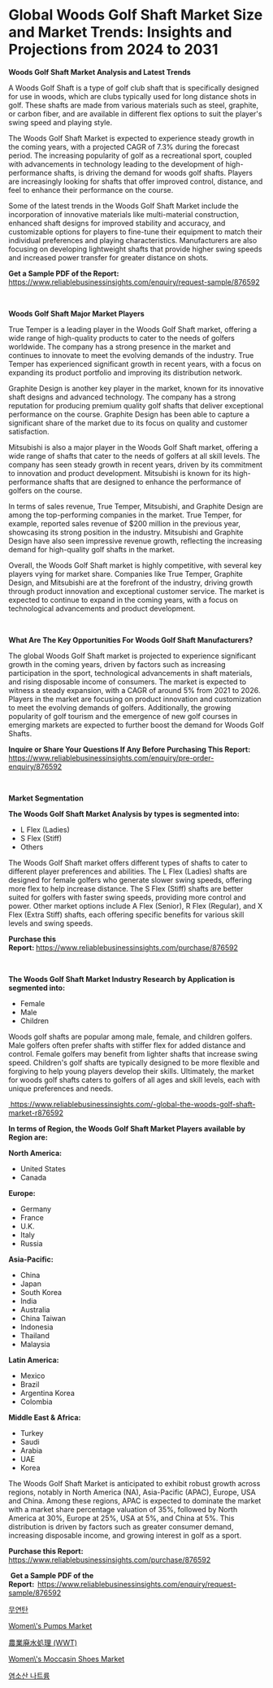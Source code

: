 <p><h1>Global Woods Golf Shaft Market Size and Market Trends: Insights and Projections from 2024 to 2031</h1></p><p><strong>Woods Golf Shaft Market Analysis and Latest Trends</strong></p>
<p><p>A Woods Golf Shaft is a type of golf club shaft that is specifically designed for use in woods, which are clubs typically used for long distance shots in golf. These shafts are made from various materials such as steel, graphite, or carbon fiber, and are available in different flex options to suit the player's swing speed and playing style.</p><p>The Woods Golf Shaft Market is expected to experience steady growth in the coming years, with a projected CAGR of 7.3% during the forecast period. The increasing popularity of golf as a recreational sport, coupled with advancements in technology leading to the development of high-performance shafts, is driving the demand for woods golf shafts. Players are increasingly looking for shafts that offer improved control, distance, and feel to enhance their performance on the course.</p><p>Some of the latest trends in the Woods Golf Shaft Market include the incorporation of innovative materials like multi-material construction, enhanced shaft designs for improved stability and accuracy, and customizable options for players to fine-tune their equipment to match their individual preferences and playing characteristics. Manufacturers are also focusing on developing lightweight shafts that provide higher swing speeds and increased power transfer for greater distance on shots.</p></p>
<p><strong>Get a Sample PDF of the Report:&nbsp;</strong> <a href="https://www.reliablebusinessinsights.com/enquiry/request-sample/876592">https://www.reliablebusinessinsights.com/enquiry/request-sample/876592</a></p>
<p>&nbsp;</p>
<p><strong>Woods Golf Shaft Major Market Players</strong></p>
<p><p>True Temper is a leading player in the Woods Golf Shaft market, offering a wide range of high-quality products to cater to the needs of golfers worldwide. The company has a strong presence in the market and continues to innovate to meet the evolving demands of the industry. True Temper has experienced significant growth in recent years, with a focus on expanding its product portfolio and improving its distribution network.</p><p>Graphite Design is another key player in the market, known for its innovative shaft designs and advanced technology. The company has a strong reputation for producing premium quality golf shafts that deliver exceptional performance on the course. Graphite Design has been able to capture a significant share of the market due to its focus on quality and customer satisfaction.</p><p>Mitsubishi is also a major player in the Woods Golf Shaft market, offering a wide range of shafts that cater to the needs of golfers at all skill levels. The company has seen steady growth in recent years, driven by its commitment to innovation and product development. Mitsubishi is known for its high-performance shafts that are designed to enhance the performance of golfers on the course.</p><p>In terms of sales revenue, True Temper, Mitsubishi, and Graphite Design are among the top-performing companies in the market. True Temper, for example, reported sales revenue of $200 million in the previous year, showcasing its strong position in the industry. Mitsubishi and Graphite Design have also seen impressive revenue growth, reflecting the increasing demand for high-quality golf shafts in the market.</p><p>Overall, the Woods Golf Shaft market is highly competitive, with several key players vying for market share. Companies like True Temper, Graphite Design, and Mitsubishi are at the forefront of the industry, driving growth through product innovation and exceptional customer service. The market is expected to continue to expand in the coming years, with a focus on technological advancements and product development.</p></p>
<p>&nbsp;</p>
<p><strong>What Are The Key Opportunities For Woods Golf Shaft Manufacturers?</strong></p>
<p><p>The global Woods Golf Shaft market is projected to experience significant growth in the coming years, driven by factors such as increasing participation in the sport, technological advancements in shaft materials, and rising disposable income of consumers. The market is expected to witness a steady expansion, with a CAGR of around 5% from 2021 to 2026. Players in the market are focusing on product innovation and customization to meet the evolving demands of golfers. Additionally, the growing popularity of golf tourism and the emergence of new golf courses in emerging markets are expected to further boost the demand for Woods Golf Shafts.</p></p>
<p><strong>Inquire or Share Your Questions If Any Before Purchasing This Report:</strong> <a href="https://www.reliablebusinessinsights.com/enquiry/pre-order-enquiry/876592">https://www.reliablebusinessinsights.com/enquiry/pre-order-enquiry/876592</a></p>
<p>&nbsp;</p>
<p><strong>Market Segmentation</strong></p>
<p><strong>The Woods Golf Shaft Market Analysis by types is segmented into:</strong></p>
<p><ul><li>L Flex (Ladies)</li><li>S Flex (Stiff)</li><li>Others</li></ul></p>
<p><p>The Woods Golf Shaft market offers different types of shafts to cater to different player preferences and abilities. The L Flex (Ladies) shafts are designed for female golfers who generate slower swing speeds, offering more flex to help increase distance. The S Flex (Stiff) shafts are better suited for golfers with faster swing speeds, providing more control and power. Other market options include A Flex (Senior), R Flex (Regular), and X Flex (Extra Stiff) shafts, each offering specific benefits for various skill levels and swing speeds.</p></p>
<p><strong>Purchase this Report:&nbsp;</strong><a href="https://www.reliablebusinessinsights.com/purchase/876592">https://www.reliablebusinessinsights.com/purchase/876592</a></p>
<p>&nbsp;</p>
<p><strong>The Woods Golf Shaft Market Industry Research by Application is segmented into:</strong></p>
<p><ul><li>Female</li><li>Male</li><li>Children</li></ul></p>
<p><p>Woods golf shafts are popular among male, female, and children golfers. Male golfers often prefer shafts with stiffer flex for added distance and control. Female golfers may benefit from lighter shafts that increase swing speed. Children's golf shafts are typically designed to be more flexible and forgiving to help young players develop their skills. Ultimately, the market for woods golf shafts caters to golfers of all ages and skill levels, each with unique preferences and needs.</p></p>
<p><a href="https://www.reliablebusinessinsights.com/-global-the-woods-golf-shaft-market-r876592">&nbsp;https://www.reliablebusinessinsights.com/-global-the-woods-golf-shaft-market-r876592</a></p>
<p><strong>In terms of Region, the Woods Golf Shaft Market Players available by Region are:</strong></p>
<p>
    <p> <strong> North America: </strong>
        <ul>
            <li>United States</li>
            <li>Canada</li>
        </ul>
        </p> 
    <p> <strong> Europe: </strong>
        <ul>
            <li>Germany</li>
            <li>France</li>
            <li>U.K.</li>
            <li>Italy</li>
            <li>Russia</li>
        </ul>
        </p> 
    <p> <strong> Asia-Pacific: </strong>
        <ul>
            <li>China</li>
            <li>Japan</li>
            <li>South Korea</li>
            <li>India</li>
            <li>Australia</li>
            <li>China Taiwan</li>
            <li>Indonesia</li>
            <li>Thailand</li>
            <li>Malaysia</li>
        </ul>
        </p> 
    <p> <strong> Latin America: </strong>
        <ul>
            <li>Mexico</li>
            <li>Brazil</li>
            <li>Argentina Korea</li>
            <li>Colombia</li>
        </ul>
        </p> 
    <p> <strong> Middle East & Africa: </strong>
        <ul>
            <li>Turkey</li>
            <li>Saudi</li>
            <li>Arabia</li>
            <li>UAE</li>
            <li>Korea</li>
        </ul>
    </p>
    </p>
<p><p>The Woods Golf Shaft Market is anticipated to exhibit robust growth across regions, notably in North America (NA), Asia-Pacific (APAC), Europe, USA and China. Among these regions, APAC is expected to dominate the market with a market share percentage valuation of 35%, followed by North America at 30%, Europe at 25%, USA at 5%, and China at 5%. This distribution is driven by factors such as greater consumer demand, increasing disposable income, and growing interest in golf as a sport.</p></p>
<p><strong>Purchase this Report: </strong><a href="https://www.reliablebusinessinsights.com/purchase/876592">https://www.reliablebusinessinsights.com/purchase/876592</a></p>
<p>&nbsp;<strong>Get a Sample PDF of the Report:&nbsp;&nbsp;</strong><a href="https://www.reliablebusinessinsights.com/enquiry/request-sample/876592">https://www.reliablebusinessinsights.com/enquiry/request-sample/876592</a></p>
<p><strong></strong></p>
<p><p><a href="https://github.com/novabrown3/Market-Research-Report-List-1/blob/main/628994778483.md">무연탄</a></p><p><a href="https://github.com/nancykennedykellievqfqt2/Market-Research-Report-List-2/blob/main/womens-pumps-market.md">Women\'s Pumps Market</a></p><p><a href="https://github.com/NovaStamm2023/Market-Research-Report-List-1/blob/main/192685284934.md">農業廃水処理 (WWT)</a></p><p><a href="https://github.com/seekum/Market-Research-Report-List-2/blob/main/womens-moccasin-shoes-market.md">Women\'s Moccasin Shoes Market</a></p><p><a href="https://github.com/Tristiarton768456/Market-Research-Report-List-1/blob/main/907477478482.md">염소산 나트륨</a></p></p>